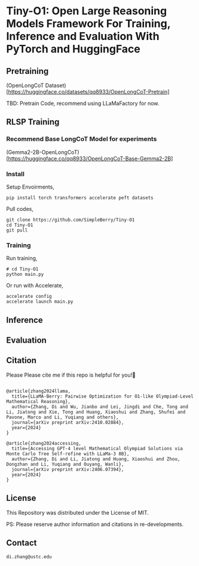 # Tiny-O1: Open Large Reasoning Models Framework For Training, Inference and Evaluation With PyTorch and HuggingFace

## Pretraining
(OpenLongCoT Dataset)[https://huggingface.co/datasets/qq8933/OpenLongCoT-Pretrain]

TBD: Pretrain Code, recommend using LLaMaFactory for now.
## RLSP Training

### Recommend Base LongCoT Model for experiments

(Gemma2-2B-OpenLongCoT)[https://huggingface.co/qq8933/OpenLongCoT-Base-Gemma2-2B]

### Install
Setup Envoirments,

```
pip install torch transformers accelerate peft datasets 
```
Pull codes,
```
git clone https://github.com/SimpleBerry/Tiny-O1
cd Tiny-O1
git pull
```

### Training
Run training,
```
# cd Tiny-O1
python main.py
```
Or run with Accelerate,
```
accelerate config
accelerate launch main.py
```


## Inference 

## Evaluation

## Citation
Please Please cite me if this repo is helpful for you!🥰
```

@article{zhang2024llama,
  title={LLaMA-Berry: Pairwise Optimization for O1-like Olympiad-Level Mathematical Reasoning},
  author={Zhang, Di and Wu, Jianbo and Lei, Jingdi and Che, Tong and Li, Jiatong and Xie, Tong and Huang, Xiaoshui and Zhang, Shufei and Pavone, Marco and Li, Yuqiang and others},
  journal={arXiv preprint arXiv:2410.02884},
  year={2024}
}

@article{zhang2024accessing,
  title={Accessing GPT-4 level Mathematical Olympiad Solutions via Monte Carlo Tree Self-refine with LLaMa-3 8B},
  author={Zhang, Di and Li, Jiatong and Huang, Xiaoshui and Zhou, Dongzhan and Li, Yuqiang and Ouyang, Wanli},
  journal={arXiv preprint arXiv:2406.07394},
  year={2024}
}

```
## License
This Repository was distributed under the License of MIT.

PS: Please reserve author information and citations in re-developments.

## Contact
```
di.zhang@ustc.edu
```